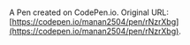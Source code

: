 #

A Pen created on CodePen.io. Original URL: [https://codepen.io/manan2504/pen/rNzrXbg](https://codepen.io/manan2504/pen/rNzrXbg).
